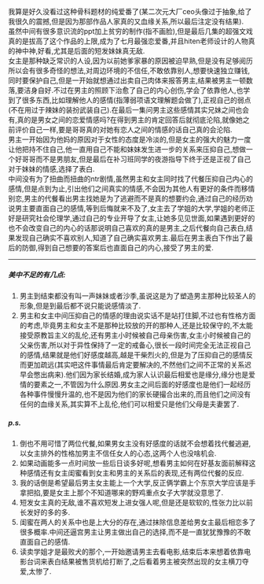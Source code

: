 我算是好久没看过这种骨科题材的纯爱番了(某二次元大厂ceo头像过于抽象,给了我很久的震撼,但是因为那部作品人家真的又血缘关系,所以最后注定没有结果).  
虽然中间有很多意识流的ppt加上贫穷的制作(指不画脸),但是最后几集的超强文戏真的是拔高了这个作品的上限,成为了七月最强恋爱番,并且hiten老师设计的人物真的神中神,好看,尤其是后面的短发妹妹真无敌.  
女主是那种缺乏常识的人设,因为以前她爹家暴的原因被迫早熟,但是没有足够阅历所以会有很多奇怪的想法,对周边环境的不信任,不敢依靠别人,想要快速独立赚钱,同时要保护自己,但是一开始就想通过出卖自己肉体来报答男主,结果被男主一顿数落,要洁身自好.不过在男主的照顾下治愈了自己的内心创伤,学会了依靠他人,也学到了很多东西,比如理解他人的感情(指薄弱项语文理解题会做了),正视自己的弱点(不在用过于辣妹的装扮武装自己).在最后一集问男主这些感情其实兄妹之间也会有,真的是男女之间的恋爱情感吗?在得到男主的肯定回答后就彻底沦陷,就像她之前评价自己一样,要是哥哥真的对她有恋人之间的情感的话自己真的会沦陷.  
男主一开始因为他妈的原因对于女性的态度是冷淡的,但是女主的强大的魅力一度让他把持不住自己,他一直用自己不能和妹妹发生进一步的关系来压抑自己,想做一个好哥哥而不是男朋友,但是最后在补习班同学的夜游指导下终于还是正视了自己对于妹妹的情感,选择了表白.  
中间没有为了扭曲而扭曲的ntr剧情,虽然男主和女主同时找了代餐压抑自己内心的感情,但是点到为止,引出他们之间真实的情感,不会因为其他人有更好的条件而移情别恋,男主的代餐看出男主找她是为了逃避而不是真的想要约会,通过自己的经历劝说男主要直面自己的感情,等到后悔就来不及了,女主去了学姐的大学,学姐的老师正好是研究社会伦理学,通过自己的专业开导了女主,让她多见见世面,如果遇到更好的也不会改变自己的内心的话那说明自己喜欢的真的是男主,之后代餐向自己表白,结果发现自己确实不喜欢别人,知道了自己确实喜欢男主.最后在男主表白下作出了最后的防御,得到自己想要的答案后也直面自己的内心,接受了男主的爱.  

---
##### 美中不足的有几点:  
1. 男主到结束都没有叫一声妹妹或者沙季,虽说这是为了塑造男主那种比较圣人的形象,但是到最后都不说只能说感情淡了.
2. 男主和女主中间压抑自己的情感的理由说实话不是站打住脚,不过也有性格方面的考虑,毕竟男主和女主不是那种比较放的开的那种人,还是比较保守的,不太能接受原教旨主义的乱伦,还有男主小时候被自己母亲伤害,女主小时候被自己的父亲伤害,所以对于异性保持了一定的戒备心,很长一段时间完全无法正视自己的感情,结果就是他们好感度越高,越是干柴烈火的,但是为了压抑自己的感情反而更加疏远(其实吧这件事情最后肯定要解决的,不然他们之间不正常的关系迟早会憋出病来).他们因为家长结婚,成为家人认识最后相爱也是缘分,缘分也是爱情的要素之一,不管因为什么原因.男女主之间后面的好感度也是他们一起经历各种事件慢慢升温的,也不是因为他们的家长硬撮合出来的,而且他们之间没有任何的血缘关系,其实算不上乱伦,他们可以相爱只是他们父母是夫妻罢了.
##### *p.s.*
1. 倒也不用可惜了两位代餐,如果男女主没有好感度的话就不会想着找代餐逃避,以女主排外的性格加男主不信任女人的心态,这两个人也没啥机会.
2. 如果动画能多一点时间放一些后日谈多好呢,想看男主如何在好基友面前解释这种感情还有女主闺蜜看到女主和男主的关系后的表现,还有两位代餐的反应.
3. 我的话倒是希望最后男主女主能上一个大学,反正俩学霸上个东京大学应该是手拿把掐,要是女主上那个不知道哪来的野鸡重点女子大学就没意思了.
4. 短发女主真的无敌,谁不喜欢短发上进女强人呢,但是还是软软的,性张力比以前长发好的多的多.
5. 闺蜜在两人的关系中也是上大分的存在,通过抹除信息差给男女主最后相恋多了很多概率.中间还逼宫男主让男主做出自己的选择,而不是一直犹犹豫豫的不敢直面自己的感情.
6. 读卖学姐才是最败犬的那个,一开始邀请男主去看电影,结束后本来想着依靠电影台词来表白结果被售货机给打断了,之后看着男主被突然出现的女主横刀夺爱,太惨了.